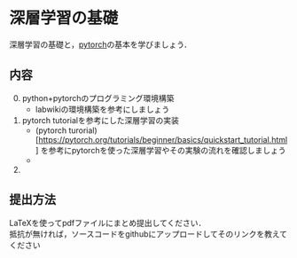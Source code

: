 # 深層学習の基礎
深層学習の基礎と，[pytorch](https://pytorch.org/)の基本を学びましょう．

## 内容
0. python+pytorchのプログラミング環境構築
    * labwikiの環境構築を参考にしましょう
1. pytorch tutorialを参考にした深層学習の実装
	* (pytorch turorial)[https://pytorch.org/tutorials/beginner/basics/quickstart_tutorial.html] を参考にpytorchを使った深層学習やその実験の流れを確認しましょう
	* 
2. 

## 提出方法
LaTeXを使ってpdfファイルにまとめ提出してください．  
抵抗が無ければ，ソースコードをgithubにアップロードしてそのリンクを教えてください

<!-- 英語はまだ修正前です
# Basics of Image Processing 
Learn the basics of image processing and programming in python.

## Contents
0. Build python+OpenCV programming environment  
	* If you have any questions, please feel free to ask your colleagues.  
1. Matrix arithmetic using numpy (addition, subtraction, multiplication, and division)  
	* You can set the values of matrix as you like.  
	* You can copy & paste or screenshot the result of the matrix arithmetic.  
2. Display, scale, rotate, and binarize images  
	* You can choose any image you like.  
3. Create a difference image of two different images  
	* Choose images with a clear difference.  
4. Extraction and visualization of image features.  
	* Try various methods such as Histogram, SURF, etc.
	* It is a good idea to compare the feature values of different images

## How to submit
Write a paper using LaTeX and submit it in a pdf file.  
If you don't mind, upload the source code to github and send me the link. -->


